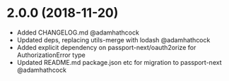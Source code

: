 # 2.0.0 (2018-11-20)

* Added CHANGELOG.md @adamhathcock
* Updated deps, replacing utils-merge with lodash @adamhathcock
* Added explicit dependency on passport-next/oauth2orize for AuthorizationError type
* Updated README.md package.json etc for migration to passport-next @adamhathcock
